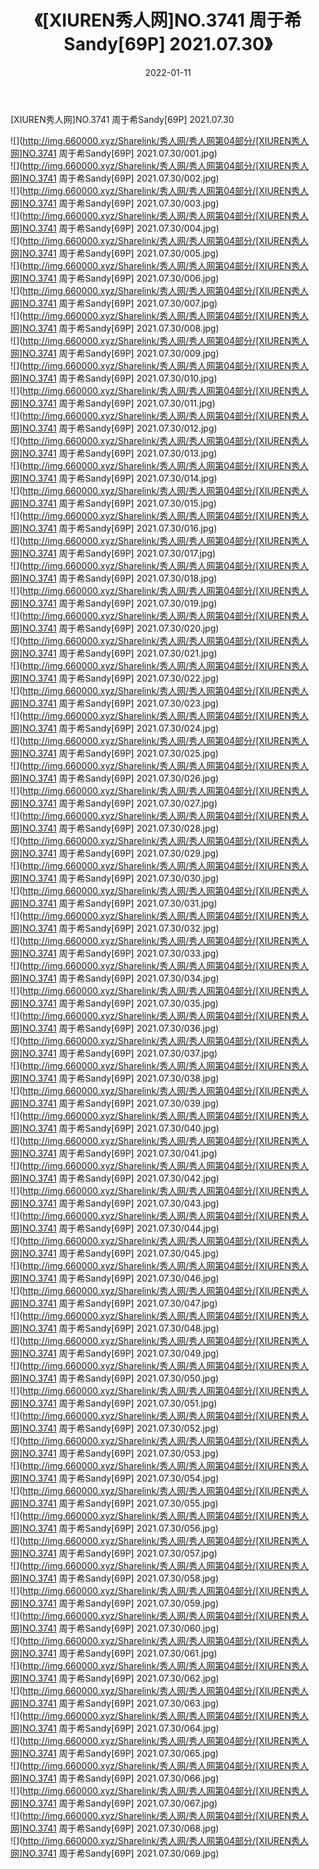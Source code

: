 ﻿---
layout: post
title:  《[XIUREN秀人网]NO.3741 周于希Sandy[69P] 2021.07.30》
date:   2022-01-11
img: http://img.660000.xyz/Sharelink/秀人网/秀人网第04部分/[XIUREN秀人网]NO.3741 周于希Sandy[69P] 2021.07.30/000.jpg
categories: [美女, 清纯, 唯美]
---

[XIUREN秀人网]NO.3741 周于希Sandy[69P] 2021.07.30

 ![](http://img.660000.xyz/Sharelink/秀人网/秀人网第04部分/[XIUREN秀人网]NO.3741 周于希Sandy[69P] 2021.07.30/001.jpg) <br>![](http://img.660000.xyz/Sharelink/秀人网/秀人网第04部分/[XIUREN秀人网]NO.3741 周于希Sandy[69P] 2021.07.30/002.jpg) <br>![](http://img.660000.xyz/Sharelink/秀人网/秀人网第04部分/[XIUREN秀人网]NO.3741 周于希Sandy[69P] 2021.07.30/003.jpg) <br>![](http://img.660000.xyz/Sharelink/秀人网/秀人网第04部分/[XIUREN秀人网]NO.3741 周于希Sandy[69P] 2021.07.30/004.jpg) <br>![](http://img.660000.xyz/Sharelink/秀人网/秀人网第04部分/[XIUREN秀人网]NO.3741 周于希Sandy[69P] 2021.07.30/005.jpg) <br>![](http://img.660000.xyz/Sharelink/秀人网/秀人网第04部分/[XIUREN秀人网]NO.3741 周于希Sandy[69P] 2021.07.30/006.jpg) <br>![](http://img.660000.xyz/Sharelink/秀人网/秀人网第04部分/[XIUREN秀人网]NO.3741 周于希Sandy[69P] 2021.07.30/007.jpg) <br>![](http://img.660000.xyz/Sharelink/秀人网/秀人网第04部分/[XIUREN秀人网]NO.3741 周于希Sandy[69P] 2021.07.30/008.jpg) <br>![](http://img.660000.xyz/Sharelink/秀人网/秀人网第04部分/[XIUREN秀人网]NO.3741 周于希Sandy[69P] 2021.07.30/009.jpg) <br>![](http://img.660000.xyz/Sharelink/秀人网/秀人网第04部分/[XIUREN秀人网]NO.3741 周于希Sandy[69P] 2021.07.30/010.jpg) <br>![](http://img.660000.xyz/Sharelink/秀人网/秀人网第04部分/[XIUREN秀人网]NO.3741 周于希Sandy[69P] 2021.07.30/011.jpg) <br>![](http://img.660000.xyz/Sharelink/秀人网/秀人网第04部分/[XIUREN秀人网]NO.3741 周于希Sandy[69P] 2021.07.30/012.jpg) <br>![](http://img.660000.xyz/Sharelink/秀人网/秀人网第04部分/[XIUREN秀人网]NO.3741 周于希Sandy[69P] 2021.07.30/013.jpg) <br>![](http://img.660000.xyz/Sharelink/秀人网/秀人网第04部分/[XIUREN秀人网]NO.3741 周于希Sandy[69P] 2021.07.30/014.jpg) <br>![](http://img.660000.xyz/Sharelink/秀人网/秀人网第04部分/[XIUREN秀人网]NO.3741 周于希Sandy[69P] 2021.07.30/015.jpg) <br>![](http://img.660000.xyz/Sharelink/秀人网/秀人网第04部分/[XIUREN秀人网]NO.3741 周于希Sandy[69P] 2021.07.30/016.jpg) <br>![](http://img.660000.xyz/Sharelink/秀人网/秀人网第04部分/[XIUREN秀人网]NO.3741 周于希Sandy[69P] 2021.07.30/017.jpg) <br>![](http://img.660000.xyz/Sharelink/秀人网/秀人网第04部分/[XIUREN秀人网]NO.3741 周于希Sandy[69P] 2021.07.30/018.jpg) <br>![](http://img.660000.xyz/Sharelink/秀人网/秀人网第04部分/[XIUREN秀人网]NO.3741 周于希Sandy[69P] 2021.07.30/019.jpg) <br>![](http://img.660000.xyz/Sharelink/秀人网/秀人网第04部分/[XIUREN秀人网]NO.3741 周于希Sandy[69P] 2021.07.30/020.jpg) <br>![](http://img.660000.xyz/Sharelink/秀人网/秀人网第04部分/[XIUREN秀人网]NO.3741 周于希Sandy[69P] 2021.07.30/021.jpg) <br>![](http://img.660000.xyz/Sharelink/秀人网/秀人网第04部分/[XIUREN秀人网]NO.3741 周于希Sandy[69P] 2021.07.30/022.jpg) <br>![](http://img.660000.xyz/Sharelink/秀人网/秀人网第04部分/[XIUREN秀人网]NO.3741 周于希Sandy[69P] 2021.07.30/023.jpg) <br>![](http://img.660000.xyz/Sharelink/秀人网/秀人网第04部分/[XIUREN秀人网]NO.3741 周于希Sandy[69P] 2021.07.30/024.jpg) <br>![](http://img.660000.xyz/Sharelink/秀人网/秀人网第04部分/[XIUREN秀人网]NO.3741 周于希Sandy[69P] 2021.07.30/025.jpg) <br>![](http://img.660000.xyz/Sharelink/秀人网/秀人网第04部分/[XIUREN秀人网]NO.3741 周于希Sandy[69P] 2021.07.30/026.jpg) <br>![](http://img.660000.xyz/Sharelink/秀人网/秀人网第04部分/[XIUREN秀人网]NO.3741 周于希Sandy[69P] 2021.07.30/027.jpg) <br>![](http://img.660000.xyz/Sharelink/秀人网/秀人网第04部分/[XIUREN秀人网]NO.3741 周于希Sandy[69P] 2021.07.30/028.jpg) <br>![](http://img.660000.xyz/Sharelink/秀人网/秀人网第04部分/[XIUREN秀人网]NO.3741 周于希Sandy[69P] 2021.07.30/029.jpg) <br>![](http://img.660000.xyz/Sharelink/秀人网/秀人网第04部分/[XIUREN秀人网]NO.3741 周于希Sandy[69P] 2021.07.30/030.jpg) <br>![](http://img.660000.xyz/Sharelink/秀人网/秀人网第04部分/[XIUREN秀人网]NO.3741 周于希Sandy[69P] 2021.07.30/031.jpg) <br>![](http://img.660000.xyz/Sharelink/秀人网/秀人网第04部分/[XIUREN秀人网]NO.3741 周于希Sandy[69P] 2021.07.30/032.jpg) <br>![](http://img.660000.xyz/Sharelink/秀人网/秀人网第04部分/[XIUREN秀人网]NO.3741 周于希Sandy[69P] 2021.07.30/033.jpg) <br>![](http://img.660000.xyz/Sharelink/秀人网/秀人网第04部分/[XIUREN秀人网]NO.3741 周于希Sandy[69P] 2021.07.30/034.jpg) <br>![](http://img.660000.xyz/Sharelink/秀人网/秀人网第04部分/[XIUREN秀人网]NO.3741 周于希Sandy[69P] 2021.07.30/035.jpg) <br>![](http://img.660000.xyz/Sharelink/秀人网/秀人网第04部分/[XIUREN秀人网]NO.3741 周于希Sandy[69P] 2021.07.30/036.jpg) <br>![](http://img.660000.xyz/Sharelink/秀人网/秀人网第04部分/[XIUREN秀人网]NO.3741 周于希Sandy[69P] 2021.07.30/037.jpg) <br>![](http://img.660000.xyz/Sharelink/秀人网/秀人网第04部分/[XIUREN秀人网]NO.3741 周于希Sandy[69P] 2021.07.30/038.jpg) <br>![](http://img.660000.xyz/Sharelink/秀人网/秀人网第04部分/[XIUREN秀人网]NO.3741 周于希Sandy[69P] 2021.07.30/039.jpg) <br>![](http://img.660000.xyz/Sharelink/秀人网/秀人网第04部分/[XIUREN秀人网]NO.3741 周于希Sandy[69P] 2021.07.30/040.jpg) <br>![](http://img.660000.xyz/Sharelink/秀人网/秀人网第04部分/[XIUREN秀人网]NO.3741 周于希Sandy[69P] 2021.07.30/041.jpg) <br>![](http://img.660000.xyz/Sharelink/秀人网/秀人网第04部分/[XIUREN秀人网]NO.3741 周于希Sandy[69P] 2021.07.30/042.jpg) <br>![](http://img.660000.xyz/Sharelink/秀人网/秀人网第04部分/[XIUREN秀人网]NO.3741 周于希Sandy[69P] 2021.07.30/043.jpg) <br>![](http://img.660000.xyz/Sharelink/秀人网/秀人网第04部分/[XIUREN秀人网]NO.3741 周于希Sandy[69P] 2021.07.30/044.jpg) <br>![](http://img.660000.xyz/Sharelink/秀人网/秀人网第04部分/[XIUREN秀人网]NO.3741 周于希Sandy[69P] 2021.07.30/045.jpg) <br>![](http://img.660000.xyz/Sharelink/秀人网/秀人网第04部分/[XIUREN秀人网]NO.3741 周于希Sandy[69P] 2021.07.30/046.jpg) <br>![](http://img.660000.xyz/Sharelink/秀人网/秀人网第04部分/[XIUREN秀人网]NO.3741 周于希Sandy[69P] 2021.07.30/047.jpg) <br>![](http://img.660000.xyz/Sharelink/秀人网/秀人网第04部分/[XIUREN秀人网]NO.3741 周于希Sandy[69P] 2021.07.30/048.jpg) <br>![](http://img.660000.xyz/Sharelink/秀人网/秀人网第04部分/[XIUREN秀人网]NO.3741 周于希Sandy[69P] 2021.07.30/049.jpg) <br>![](http://img.660000.xyz/Sharelink/秀人网/秀人网第04部分/[XIUREN秀人网]NO.3741 周于希Sandy[69P] 2021.07.30/050.jpg) <br>![](http://img.660000.xyz/Sharelink/秀人网/秀人网第04部分/[XIUREN秀人网]NO.3741 周于希Sandy[69P] 2021.07.30/051.jpg) <br>![](http://img.660000.xyz/Sharelink/秀人网/秀人网第04部分/[XIUREN秀人网]NO.3741 周于希Sandy[69P] 2021.07.30/052.jpg) <br>![](http://img.660000.xyz/Sharelink/秀人网/秀人网第04部分/[XIUREN秀人网]NO.3741 周于希Sandy[69P] 2021.07.30/053.jpg) <br>![](http://img.660000.xyz/Sharelink/秀人网/秀人网第04部分/[XIUREN秀人网]NO.3741 周于希Sandy[69P] 2021.07.30/054.jpg) <br>![](http://img.660000.xyz/Sharelink/秀人网/秀人网第04部分/[XIUREN秀人网]NO.3741 周于希Sandy[69P] 2021.07.30/055.jpg) <br>![](http://img.660000.xyz/Sharelink/秀人网/秀人网第04部分/[XIUREN秀人网]NO.3741 周于希Sandy[69P] 2021.07.30/056.jpg) <br>![](http://img.660000.xyz/Sharelink/秀人网/秀人网第04部分/[XIUREN秀人网]NO.3741 周于希Sandy[69P] 2021.07.30/057.jpg) <br>![](http://img.660000.xyz/Sharelink/秀人网/秀人网第04部分/[XIUREN秀人网]NO.3741 周于希Sandy[69P] 2021.07.30/058.jpg) <br>![](http://img.660000.xyz/Sharelink/秀人网/秀人网第04部分/[XIUREN秀人网]NO.3741 周于希Sandy[69P] 2021.07.30/059.jpg) <br>![](http://img.660000.xyz/Sharelink/秀人网/秀人网第04部分/[XIUREN秀人网]NO.3741 周于希Sandy[69P] 2021.07.30/060.jpg) <br>![](http://img.660000.xyz/Sharelink/秀人网/秀人网第04部分/[XIUREN秀人网]NO.3741 周于希Sandy[69P] 2021.07.30/061.jpg) <br>![](http://img.660000.xyz/Sharelink/秀人网/秀人网第04部分/[XIUREN秀人网]NO.3741 周于希Sandy[69P] 2021.07.30/062.jpg) <br>![](http://img.660000.xyz/Sharelink/秀人网/秀人网第04部分/[XIUREN秀人网]NO.3741 周于希Sandy[69P] 2021.07.30/063.jpg) <br>![](http://img.660000.xyz/Sharelink/秀人网/秀人网第04部分/[XIUREN秀人网]NO.3741 周于希Sandy[69P] 2021.07.30/064.jpg) <br>![](http://img.660000.xyz/Sharelink/秀人网/秀人网第04部分/[XIUREN秀人网]NO.3741 周于希Sandy[69P] 2021.07.30/065.jpg) <br>![](http://img.660000.xyz/Sharelink/秀人网/秀人网第04部分/[XIUREN秀人网]NO.3741 周于希Sandy[69P] 2021.07.30/066.jpg) <br>![](http://img.660000.xyz/Sharelink/秀人网/秀人网第04部分/[XIUREN秀人网]NO.3741 周于希Sandy[69P] 2021.07.30/067.jpg) <br>![](http://img.660000.xyz/Sharelink/秀人网/秀人网第04部分/[XIUREN秀人网]NO.3741 周于希Sandy[69P] 2021.07.30/068.jpg) <br>![](http://img.660000.xyz/Sharelink/秀人网/秀人网第04部分/[XIUREN秀人网]NO.3741 周于希Sandy[69P] 2021.07.30/069.jpg) <br>